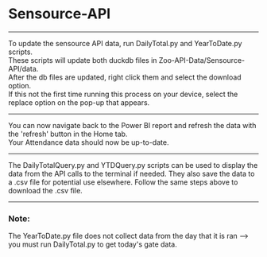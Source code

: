 # Sensource-API
---

To update the sensource API data, run DailyTotal.py and YearToDate.py scripts.  
These scripts will update both duckdb files in Zoo-API-Data/Sensource-API/data.  
After the db files are updated, right click them and select the download option.  
If this not the first time running this process on your device, select the replace option on the pop-up that appears.  

---
You can now navigate back to the Power BI report and refresh the data with the 'refresh' button in the Home tab.  
Your Attendance data should now be up-to-date.

---

The DailyTotalQuery.py and YTDQuery.py scripts can be used to display the data from the API calls to the terminal if needed.
They also save the data to a .csv file for potential use elsewhere.
Follow the same steps above to download the .csv file.

---

### Note:  

The YearToDate.py file does not collect data from the day that it is ran --> you must run DailyTotal.py to get today's gate data.
